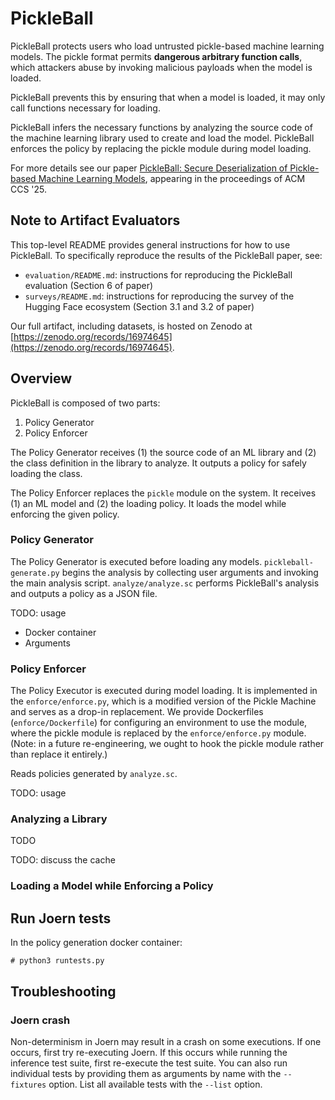# PickleBall

PickleBall protects users who load untrusted pickle-based machine learning
models. The pickle format permits **dangerous arbitrary function calls**, which
attackers abuse by invoking malicious payloads when the model is loaded.

PickleBall prevents this by ensuring that when a model is loaded, it may only
call functions necessary for loading.

PickleBall infers the necessary functions by analyzing the source code of the
machine learning library used to create and load the model. PickleBall enforces
the policy by replacing the pickle module during model loading.

For more details see our paper
[PickleBall: Secure Deserialization of Pickle-based Machine Learning Models](https://www.arxiv.org/abs/2508.15987),
appearing in the proceedings of ACM CCS '25.

## Note to Artifact Evaluators

This top-level README provides general instructions for how to use PickleBall.
To specifically reproduce the results of the PickleBall paper, see:

* `evaluation/README.md`: instructions for reproducing the PickleBall evaluation
  (Section 6 of paper)
* `surveys/README.md`: instructions for reproducing the survey of the Hugging
  Face ecosystem (Section 3.1 and 3.2 of paper)

Our full artifact, including datasets, is hosted on Zenodo at
[https://zenodo.org/records/16974645](https://zenodo.org/records/16974645).

## Overview

PickleBall is composed of two parts:
1. Policy Generator
2. Policy Enforcer

The Policy Generator receives (1) the source code of an ML library and (2) the
class definition in the library to analyze. It outputs a policy for safely
loading the class.

The Policy Enforcer replaces the `pickle` module on the system. It receives (1)
an ML model and (2) the loading policy. It loads the model while enforcing the
given policy.

### Policy Generator

The Policy Generator is executed before loading any models.
`pickleball-generate.py` begins the analysis by collecting user arguments and
invoking the main analysis script.  `analyze/analyze.sc` performs PickleBall's
analysis and outputs a policy as a JSON file.

TODO: usage
* Docker container
* Arguments

### Policy Enforcer

The Policy Executor is executed during model loading. It is implemented in the
`enforce/enforce.py`, which is a modified version of the Pickle Machine and
serves as a drop-in replacement. We provide Dockerfiles (`enforce/Dockerfile`)
for configuring an environment to use the module, where the pickle module is
replaced by the `enforce/enforce.py` module. (Note: in a future re-engineering,
we ought to hook the pickle module rather than replace it entirely.)

Reads policies generated by `analyze.sc`.

TODO: usage

### Analyzing a Library

TODO

TODO: discuss the cache

### Loading a Model while Enforcing a Policy

## Run Joern tests

In the policy generation docker container:

```
# python3 runtests.py
```

## Troubleshooting

### Joern crash

Non-determinism in Joern may result in a crash on some executions. If one
occurs, first try re-executing Joern. If this occurs while running the inference
test suite, first re-execute the test suite. You can also run individual tests
by providing them as arguments by name with the `--fixtures` option. List all
available tests with the `--list` option.
